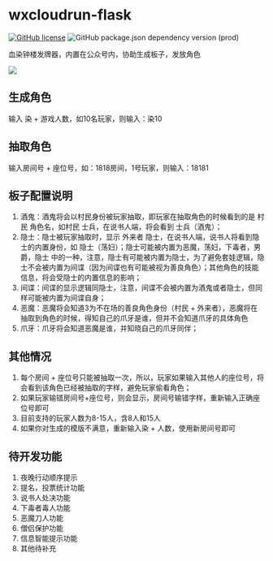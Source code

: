 # wxcloudrun-flask
[![GitHub license](https://img.shields.io/github/license/WeixinCloud/wxcloudrun-express)](https://github.com/WeixinCloud/wxcloudrun-express)
![GitHub package.json dependency version (prod)](https://img.shields.io/badge/python-3.7.3-green)

血染钟楼发牌器，内置在公众号内，协助生成板子，发放角色

![](https://qcloudimg.tencent-cloud.cn/raw/be22992d297d1b9a1a5365e606276781.png)


## 生成角色
输入 染 + 游戏人数，如10名玩家，则输入：染10

## 抽取角色
输入房间号 + 座位号，如：1818房间，1号玩家，则输入：18181

## 板子配置说明
1. 酒鬼：酒鬼将会以村民身份被玩家抽取，即玩家在抽取角色的时候看到的是 村民 角色名，如村民 士兵，在说书人端，将会看到 士兵（酒鬼）；
2. 隐士：隐士被玩家抽取时，显示 外来者 隐士，在说书人端，说书人将看到隐士的内置身份，如 隐士（荡妇）；隐士可能被内置为恶魔，荡妇，下毒者，男爵，隐士 中的一种，注意，隐士有可能被内置为隐士，为了避免套娃逻辑，隐士不会被内置为间谍（因为间谍也有可能被视为善良角色）；其他角色的技能信息，将会受隐士的内置信息的影响；
3. 间谍：间谍的显示逻辑同隐士，注意，间谍不会被内置为酒鬼或者隐士，但同样可能被内置为间谍自身；
4. 恶魔：恶魔将会知道3为不在场的善良角色身份（村民 + 外来者），恶魔将在抽取到角色的时候，得知自己的爪牙是谁，但并不会知道爪牙的具体角色
5. 爪牙：爪牙将会知道恶魔是谁，并知晓自己的爪牙同伴；

## 其他情况
1. 每个房间 + 座位号只能被抽取一次，所以，玩家如果输入其他人的座位号，将会看到该角色已经被抽取的字样，避免玩家偷看角色；
2. 如果玩家输错房间号+座位号，则会显示，房间号输错字样，重新输入正确座位号即可
3. 目前支持的玩家人数为8-15人，含8人和15人
4. 如果你对生成的模版不满意，重新输入染 + 人数，使用新房间号即可

## 待开发功能
1. 夜晚行动顺序提示
2. 提名，投票统计功能
3. 说书人处决功能
4. 下毒者毒人功能
5. 恶魔刀人功能
6. 僧侣保护功能
7. 信息智能提示功能
8. 其他待补充
